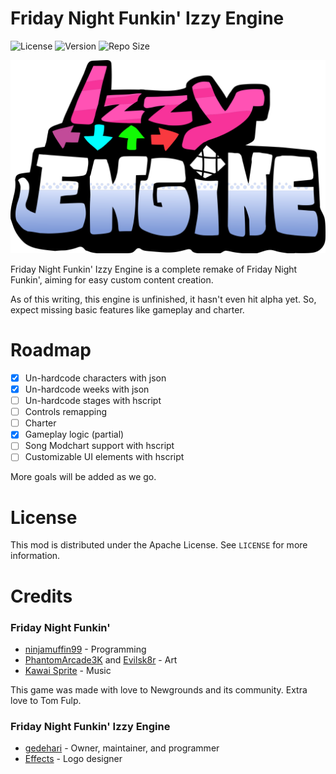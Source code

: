 # Friday Night Funkin' Izzy Engine

![License](https://img.shields.io/github/license/gedehari/Funkin-IzzyEngine?style=flat-square) ![Version](https://img.shields.io/github/v/release/gedehari/Funkin-IzzyEngine?style=flat-square) ![Repo Size](https://img.shields.io/github/repo-size/gedehari/Funkin-IzzyEngine?style=flat-square)

![Izzy Engine Logo](img/IzzyEngineLogo.svg)

Friday Night Funkin' Izzy Engine is a complete remake of Friday Night Funkin', aiming for easy custom content creation.

As of this writing, this engine is unfinished, it hasn't even hit alpha yet. So, expect missing basic features like gameplay and charter.

# Roadmap

- [x] Un-hardcode characters with json
- [x] Un-hardcode weeks with json
- [ ] Un-hardcode stages with hscript
- [ ] Controls remapping
- [ ] Charter
- [x] Gameplay logic (partial)
- [ ] Song Modchart support with hscript
- [ ] Customizable UI elements with hscript

More goals will be added as we go.

# License

This mod is distributed under the Apache License. See `LICENSE` for more information.

# Credits

### Friday Night Funkin'

- [ninjamuffin99](https://twitter.com/ninja_muffin99) - Programming
- [PhantomArcade3K](https://twitter.com/phantomarcade3k) and [Evilsk8r](https://twitter.com/evilsk8r) - Art
- [Kawai Sprite](https://twitter.com/kawaisprite) - Music

This game was made with love to Newgrounds and its community. Extra love to Tom Fulp.

### Friday Night Funkin' Izzy Engine

- [gedehari](https://twitter.com/gedehari) - Owner, maintainer, and programmer
- [Effects](https://www.youtube.com/channel/UCRwExVyoZ3Nw5sBzAlRJ6fw) - Logo designer
